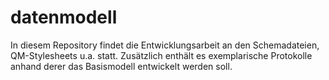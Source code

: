 # datenmodell
In diesem Repository findet die Entwicklungsarbeit an den Schemadateien, QM-Stylesheets u.a. statt. Zusätzlich enthält es exemplarische Protokolle anhand derer das Basismodell entwickelt werden soll. 
